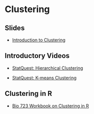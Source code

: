 
# Clustering

## Slides

* [Introduction to Clustering](https://github.com/Bio723-class/Bio723-lecture/raw/master/slides/clustering/slides-clustering.pdf)


## Introductory Videos


* [StatQuest: Hierarchical Clustering](https://www.youtube.com/watch?v=7xHsRkOdVwo)

* [StatQuest: K-means Clustering](https://www.youtube.com/watch?v=4b5d3muPQmA)


## Clustering in R

* [Bio 723 Workbook on Clustering in R](https://bio723-class.github.io/Bio723-book/clustering-in-r.html)

